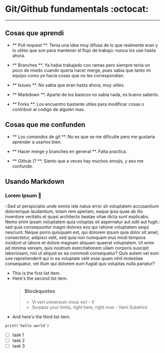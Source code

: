 # Git/Github fundamentals :octocat:
_ _ _

## Cosas que aprendi
- ** Pull request **. Tenia una idea muy difusa de lo que realmente eran y 
lo utiles que son para mantener el flujo de trabajo: nunca los use hasta ahora.

- ** Branches **. Ya habia trabajado con ramas pero siempre tenia un poco de miedo 
cuando queria hacer merge, pues sabia que tanto mi equipo como yo hacia cosas que no les correspondian.

- ** Issues **. No sabia que eran hasta ahora, muy utiles.
- ** Markdown **. Aparte de los basicos no sabia nada, es bueno saberlo.
- ** Forks **. Los encuentro bastante utiles para modificar cosas o contribuir al codigo de alguien mas.

## Cosas que me confunden
- ** Los comandos de git **. No es que se me dificulte pero me gustaria aprender
a usarlos bien.

- ** Hacer merge y branches en general **. Falta practica.
- ** Github (? **. Siento que a veces hay muchos emojis, y eso me confunde.

## Usando Markdown
### Lorem Ipsum 🌮

::Sed ut perspiciatis unde omnis iste natus error sit voluptatem accusantium doloremque laudantium, totam rem aperiam, eaque ipsa quae ab illo inventore veritatis et quasi architecto beatae vitae dicta sunt explicabo. Nemo enim ipsam voluptatem quia voluptas sit aspernatur aut odit aut fugit:: sed quia consequuntur magni dolores eos qui ratione voluptatem sequi nesciunt. Neque porro quisquam est, qui dolorem ipsum quia dolor sit amet, consectetur, adipisci velit, sed quia non numquam eius modi tempora incidunt ut labore et dolore magnam aliquam quaerat voluptatem. Ut enim ad minima veniam, quis nostrum exercitationem ullam corporis suscipit laboriosam, nisi ut aliquid ex ea commodi consequatur? Quis autem vel eum iure reprehenderit qui in ea voluptate velit esse quam nihil molestiae consequatur, vel illum qui dolorem eum fugiat quo voluptas nulla pariatur?


* This is the first list item.
* Here's the second list item.
    > ### Blockquotes
    > - Vi veri universum vivus vici - V
    > - Surpass your limits, right here, right now - Yami Sukehiro
* And here's the third list item.

`print('hello world')`

- [ ] task 1
- [ ] task 2
- [ ] task 3
